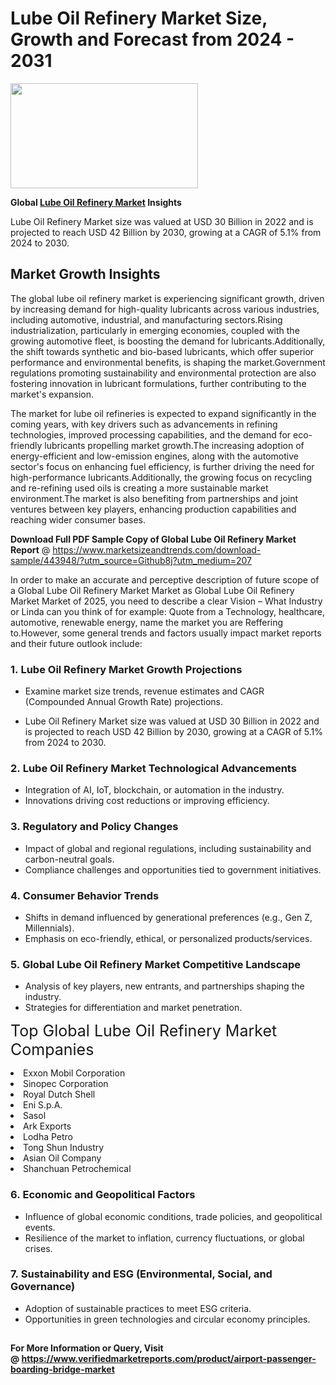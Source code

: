 <H1>Lube Oil Refinery Market Size, Growth and Forecast from 2024 - 2031</H1><img class="aligncenter size-medium wp-image-584254" src="https://thirdeyenews.in/wp-content/uploads/2024/09/Global-Market-Research-300x168.jpeg" alt="" width="300" height="168" /><p><strong>Global&nbsp;<a href="https://www.marketsizeandtrends.com/download-sample/443948/?utm_source=Github8j?utm_medium=207">Lube Oil Refinery Market</a> Insights</strong></p><p>Lube Oil Refinery Market size was valued at USD 30 Billion in 2022 and is projected to reach USD 42 Billion by 2030, growing at a CAGR of 5.1% from 2024 to 2030.</p><p><h2>Market Growth Insights</h2> <p>The global lube oil refinery market is experiencing significant growth, driven by increasing demand for high-quality lubricants across various industries, including automotive, industrial, and manufacturing sectors.Rising industrialization, particularly in emerging economies, coupled with the growing automotive fleet, is boosting the demand for lubricants.Additionally, the shift towards synthetic and bio-based lubricants, which offer superior performance and environmental benefits, is shaping the market.Government regulations promoting sustainability and environmental protection are also fostering innovation in lubricant formulations, further contributing to the market's expansion.</p> <p>The market for lube oil refineries is expected to expand significantly in the coming years, with key drivers such as advancements in refining technologies, improved processing capabilities, and the demand for eco-friendly lubricants propelling market growth.The increasing adoption of energy-efficient and low-emission engines, along with the automotive sector's focus on enhancing fuel efficiency, is further driving the need for high-performance lubricants.Additionally, the growing focus on recycling and re-refining used oils is creating a more sustainable market environment.The market is also benefiting from partnerships and joint ventures between key players, enhancing production capabilities and reaching wider consumer bases.</p> <p><span class=""><strong>Download Full PDF Sample Copy of Global Lube Oil Refinery Market Report</strong> @ <a href="https://www.marketsizeandtrends.com/download-sample/443948/?utm_source=Github8j?utm_medium=207" target="_blank">https://www.marketsizeandtrends.com/download-sample/443948/?utm_source=Github8j?utm_medium=207</a></span></p><p>In order to make an accurate and perceptive description of future scope of a Global&nbsp;Lube Oil Refinery Market Market as Global&nbsp;Lube Oil Refinery Market Market of 2025, you need to describe a clear Vision &ndash; What Industry or Linda can you think of for example: Quote from a Technology, healthcare, automotive, renewable energy, name the market you are Reffering to.However, some general trends and factors usually impact market reports and their future outlook include:</p><h3>1.&nbsp;<strong>Lube Oil Refinery Market Growth Projections</strong></h3><ul><li>Examine market size trends, revenue estimates and CAGR (Compounded Annual Growth Rate) projections.</li><li><p>Lube Oil Refinery Market size was valued at USD 30 Billion in 2022 and is projected to reach USD 42 Billion by 2030, growing at a CAGR of 5.1% from 2024 to 2030.</p></li></ul><h3>2.&nbsp;<strong>Lube Oil Refinery Market Technological Advancements</strong></h3><ul><li>Integration of AI, IoT, blockchain, or automation in the industry.</li><li>Innovations driving cost reductions or improving efficiency.</li></ul><h3>3.&nbsp;<strong>Regulatory and Policy Changes</strong></h3><ul><li>Impact of global and regional regulations, including sustainability and carbon-neutral goals.</li><li>Compliance challenges and opportunities tied to government initiatives.</li></ul><h3>4.&nbsp;<strong>Consumer Behavior Trends</strong></h3><ul><li>Shifts in demand influenced by generational preferences (e.g., Gen Z, Millennials).</li><li>Emphasis on eco-friendly, ethical, or personalized products/services.</li></ul><h3>5.&nbsp;<strong>Global Lube Oil Refinery Market Competitive Landscape</strong></h3><ul><li>Analysis of key players, new entrants, and partnerships shaping the industry.</li><li>Strategies for differentiation and market penetration.</li></ul><p data-pm-slice="1 1 []"><span style="color: inherit; font-family: inherit; font-size: 25px;">Top Global Lube Oil Refinery Market Companies</span></p><div class="" data-test-id=""><p><li>Exxon Mobil Corporation</li><li> Sinopec Corporation</li><li> Royal Dutch Shell</li><li> Eni S.p.A.</li><li> Sasol</li><li> Ark Exports</li><li> Lodha Petro</li><li> Tong Shun Industry</li><li> Asian Oil Company</li><li> Shanchuan Petrochemical</li></p></div><h3>6.&nbsp;<strong>Economic and Geopolitical Factors</strong></h3><ul><li>Influence of global economic conditions, trade policies, and geopolitical events.</li><li>Resilience of the market to inflation, currency fluctuations, or global crises.</li></ul><h3>7.&nbsp;<strong>Sustainability and ESG (Environmental, Social, and Governance)</strong></h3><ul><li>Adoption of sustainable practices to meet ESG criteria.</li><li>Opportunities in green technologies and circular economy principles.</li></ul><h2><strong style="font-size: 14px;">For More Information or Query, Visit @&nbsp;</strong><a style="background-color: #ffffff; font-size: 14px;" href="https://www.marketsizeandtrends.com/report/lube-oil-refinery-market/" target="_blank">https://www.verifiedmarketreports.com/product/airport-passenger-boarding-bridge-market</a></h2>